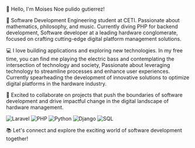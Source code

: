 👋 Hello, I'm Moises Noe pulido gutierrez!

🚀 Software Development Engineering student at CETI. Passionate about mathematics, philosophy, and music. Currently diving PHP for backend development, Software developer at a leading hardware conglomerate, focused on crafting cutting-edge digital platform management solutions.

💻 I love building applications and exploring new technologies. In my free time, you can find me playing the electric bass and contemplating the intersection of technology and society,  Passionate about leveraging technology to streamline processes and enhance user experiences. Currently spearheading the development of innovative solutions to optimize digital platforms in the hardware industry.

🔧 Excited to collaborate on projects that push the boundaries of software development and drive impactful change in the digital landscape of hardware management.

![Laravel](https://img.shields.io/badge/Laravel-11.0-FF2D20)
![PHP](https://img.shields.io/badge/PHP-8.2-8892BF)
![Python](https://img.shields.io/badge/Python-3.9-3776AB?style=flat&logo=python&logoColor=white)
![Django](https://img.shields.io/badge/Django-3.2-092E20?style=flat&logo=django&logoColor=white)
![SQL](https://img.shields.io/badge/SQL-MySQL-4479A1?style=flat&logo=mysql&logoColor=white)


📚 Let's connect and explore the exciting world of software development together!
